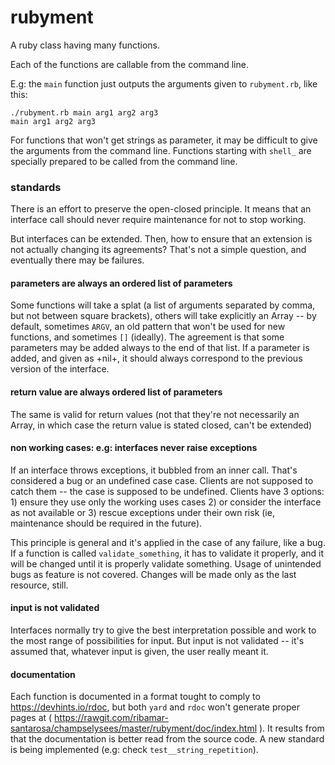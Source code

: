 #  rubyment

A ruby class having many functions.

Each of the functions are callable from the command line.

E.g: the `main` function just outputs the arguments given
to `rubyment.rb`, like this:

````
./rubyment.rb main arg1 arg2 arg3
main arg1 arg2 arg3
````

For functions that won't get strings as
parameter, it may be difficult to give the arguments
from the command line. Functions starting with `shell_`
are specially prepared to be called from the command
line.

### standards

There is an effort to preserve the open-closed principle. It means that an interface call should never require maintenance for not to stop working.

But interfaces can be extended. Then, how to ensure that an extension is not actually changing its agreements? That's not a simple question, and eventually there may be failures.

#### parameters are always an ordered list of parameters

Some functions will take a splat (a list of arguments separated by comma, but not between square brackets), others will take explicitly an Array -- by default, sometimes `ARGV`, an old pattern that won't be used for new functions, and sometimes `[]` (ideally). The agreement is that some parameters may be added always to the end of that list. If a parameter is added, and given as +nil+, it should always correspond to the previous version of the interface.

#### return value are always ordered list of parameters

The same is valid for return values (not that they're not necessarily an Array, in which case the return value is stated closed, can't be extended)

#### non working cases: e.g: interfaces never raise exceptions

If an interface throws exceptions, it bubbled from an inner call. That's considered a bug or an undefined case case. Clients are not supposed to catch them -- the case is supposed to be undefined. Clients have 3 options: 1) ensure they use only the working uses cases 2) or consider the interface as not available or 3) rescue exceptions under their own risk (ie, maintenance should be required in the future).

This principle is general and  it's applied in the case of any failure, like a bug.  If a function is called `validate_something`, it has to validate it properly,  and it will be changed until it is properly validate something. Usage of unintended bugs as feature is not covered. Changes will be made only as the last resource, still.

#### input is not validated

Interfaces normally try to give the best interpretation possible and work to the most range of possibilities for input. But input is not validated -- it's assumed that, whatever input is given, the user really meant it.

#### documentation

Each function is documented in a format tought to comply to https://devhints.io/rdoc, but both `yard` and `rdoc` won't generate proper pages at ( https://rawgit.com/ribamar-santarosa/champselysees/master/rubyment/doc/index.html ). It results from that the documentation is better read from the source code. A new standard is being implemented (e.g: check `test__string_repetition`).

